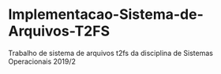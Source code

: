 # Implementacao-Sistema-de-Arquivos-T2FS
Trabalho de sistema de arquivos t2fs da disciplina de Sistemas Operacionais 2019/2
